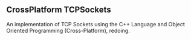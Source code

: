 ## CrossPlatform TCPSockets
An implementation of TCP Sockets using the C++ Language and Object Oriented Programming (Cross-Platform), redoing.
